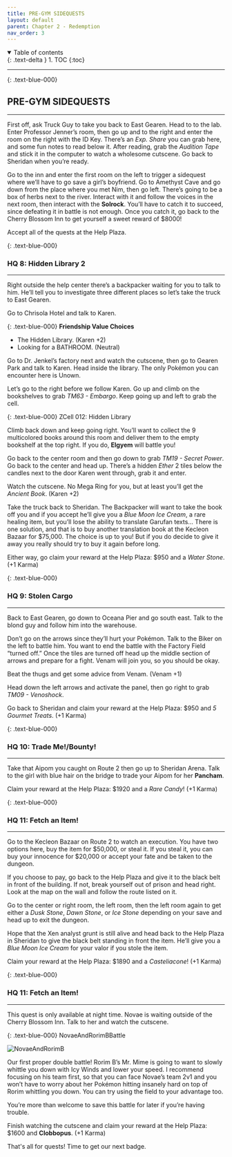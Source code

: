```yaml
---
title: PRE-GYM SIDEQUESTS
layout: default
parent: Chapter 2 - Redemption
nav_order: 3
---
```


<details open markdown="block">
  <summary>
    Table of contents
  </summary>
  {: .text-delta }
1. TOC
{:toc}
</details>

---

{: .text-blue-000}
## PRE-GYM SIDEQUESTS
---

First off, ask Truck Guy to take you back to East Gearen. Head to to the lab. Enter Professor Jenner’s room, then go up and to the right and enter the room on the right with the ID Key. There’s an *Exp. Share* you can grab here, and some fun notes to read below it. After reading, grab the *Audition Tape* and stick it in the computer to watch a wholesome cutscene. Go back to Sheridan when you’re ready. 

Go to the inn and enter the first room on the left to trigger a sidequest where we’ll have to go save a girl’s boyfriend. Go to Amethyst Cave and go down from the place where you met Nim, then go left. There’s going to be a box of herbs next to the river. Interact with it and follow the voices in the next room, then interact with the **Solrock**. You’ll have to catch it to succeed, since defeating it in battle is not enough. Once you catch it, go back to the Cherry Blossom Inn to get yourself a sweet reward of $8000! 

Accept all of the quests at the Help Plaza.

{: .text-blue-000}
### HQ 8: Hidden Library 2
---

Right outside the help center there’s a backpacker waiting for you to talk to him. He’ll tell you to investigate three different places so let’s take the truck to East Gearen.

Go to Chrisola Hotel and talk to Karen.

{: .text-blue-000}
**Friendship Value Choices**
 - The Hidden Library. (Karen +2)
 - Looking for a BATHROOM. (Neutral)

Go to Dr. Jenkel’s factory next and watch the cutscene, then go to Gearen Park and talk to Karen. Head inside the library. The only Pokémon you can encounter here is Unown.

Let’s go to the right before we follow Karen. Go up and climb on the bookshelves to grab *TM63 - Embargo*. Keep going up and left to grab the cell.

{: .text-blue-000}
ZCell 012: Hidden Library

Climb back down and keep going right. You’ll want to collect the 9 multicolored books around this room and deliver them to the empty bookshelf at the top right. If you do, **Elgyem** will battle you!

Go back to the center room and then go down to grab *TM19 - Secret Power*. Go back to the center and head up. There’s a hidden *Ether* 2 tiles below the candles next to the door Karen went through, grab it and enter.

Watch the cutscene. No Mega Ring for you, but at least you’ll get the *Ancient Book*. (Karen +2)

Take the truck back to Sheridan. The Backpacker will want to take the book off you and if you accept he’ll give you a *Blue Moon Ice Cream*, a rare healing item, but you’ll lose the ability to translate Garufan texts… There is one solution, and that is to buy another translation book at the Kecleon Bazaar for $75,000. The choice is up to you! But if you do decide to give it away you really should try to buy it again before long.

Either way, go claim your reward at the Help Plaza: $950 and a *Water Stone*. (+1 Karma)

{: .text-blue-000}
### HQ 9: Stolen Cargo
---

Back to East Gearen, go down to Oceana Pier and go south east. Talk to the blond guy and follow him into the warehouse.

Don’t go on the arrows since they’ll hurt your Pokémon. Talk to the Biker on the left to battle him. You want to end the battle with the Factory Field “turned off.” Once the tiles are turned off head up the middle section of arrows and prepare for a fight. Venam will join you, so you should be okay.

Beat the thugs and get some advice from Venam. (Venam +1)

Head down the left arrows and activate the panel, then go right to grab *TM09 - Venoshock*.

Go back to Sheridan and claim your reward at the Help Plaza: $950 and *5 Gourmet Treats*. (+1 Karma)

{: .text-blue-000}
### HQ 10: Trade Me!/Bounty!
---

Take that Aipom you caught on Route 2 then go up to Sheridan Arena. Talk to the girl with blue hair on the bridge to trade your Aipom for her **Pancham**.

Claim your reward at the Help Plaza: $1920 and a *Rare Candy*! (+1 Karma)

{: .text-blue-000}
### HQ 11: Fetch an Item!
---

Go to the Kecleon Bazaar on Route 2 to watch an execution. You have two options here, buy the item for $50,000, or steal it. If you steal it, you can buy your innocence for $20,000 or accept your fate and be taken to the dungeon.

If you choose to pay, go back to the Help Plaza and give it to the black belt in front of the building. If not, break yourself out of prison and head right. Look at the map on the wall and follow the route listed on it.

Go to the center or right room, the left room, then the left room again to get either a *Dusk Stone*, *Dawn Stone*, or *Ice Stone* depending on your save and head up to exit the dungeon.

Hope that the Xen analyst grunt is still alive and head back to the Help Plaza in Sheridan to give the black belt standing in front  the item. He’ll give you a *Blue Moon Ice Cream* for your valor if you stole the item.

Claim your reward at the Help Plaza: $1890 and a *Casteliacone*! (+1 Karma)

{: .text-blue-000}
### HQ 11: Fetch an Item!
---

This quest is only available at night time. Novae is waiting outside of the Cherry Blossom Inn. Talk to her and watch the cutscene.

{: .text-blue-000}
NovaeAndRorimBBattle

![NovaeAndRorimB](https://media.discordapp.net/attachments/1344174707238502421/1344187025284268053/novaeandrorimb1.PNG?ex=67bfff38&is=67beadb8&hm=6887e14b05998cc38682110f5e8def4ec3b45b9d9dfb149508da879edb6c95d7&=&format=webp&quality=lossless)  

Our first proper double battle! Rorim B’s Mr. Mime is going to want to slowly whittle you down with Icy Winds and lower your speed. I recommend focusing on his team first, so that you can face Novae’s team 2v1 and you won’t have to worry about her Pokémon hitting insanely hard on top of Rorim whittling you down. You can try using the field to your advantage too.

You’re more than welcome to save this battle for later if you’re having trouble.

Finish watching the cutscene and claim your reward at the Help Plaza: $1600 and **Clobbopus**. (+1 Karma)

That's all for quests! Time to get our next badge.














